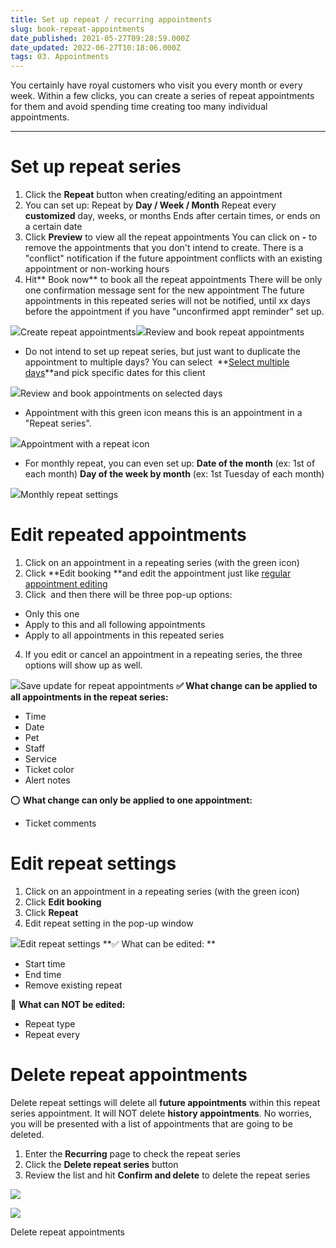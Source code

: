 ```yaml
---
title: Set up repeat / recurring appointments
slug: book-repeat-appointments
date_published: 2021-05-27T09:28:59.000Z
date_updated: 2022-06-27T10:18:06.000Z
tags: 03. Appointments
---
```


You certainly have royal customers who visit you every month or every week. Within a few clicks, you can create a series of repeat appointments for them and avoid spending time creating too many individual appointments.

---

# Set up repeat series

1. Click the **Repeat** button when creating/editing an appointment
2. You can set up: 
Repeat by **Day / Week / Month**
Repeat every **customized** day, weeks, or months
Ends after certain times, or ends on a certain date
3. Click **Preview** to view all the repeat appointments
You can click on **-** to remove the appointments that you don't intend to create.
There is a "conflict" notification if the future appointment conflicts with an existing appointment or non-working hours
4. Hit** Book now** to book all the repeat appointments
There will be only one confirmation message sent for the new appointment
The future appointments in this repeated series will not be notified, until xx days before the appointment if you have "unconfirmed appt reminder" set up.

![](__GHOST_URL__/content/images/2021/09/Screenshot-19.20.13.png)Create repeat appointments![](__GHOST_URL__/content/images/2021/09/Screenshot-19.21.40.png)Review and book repeat appointments
- Do not intend to set up repeat series, but just want to duplicate the appointment to multiple days? You can select  **[Select multiple days](__GHOST_URL__/multiple-days/)**and pick specific dates for this client

![](__GHOST_URL__/content/images/2021/09/Screenshot-19.23.38.png)Review and book appointments on selected days
- Appointment with this green icon means this is an appointment in a "Repeat series".

![](__GHOST_URL__/content/images/2021/09/Screenshot-19.26.01.png)Appointment with a repeat icon
- For monthly repeat, you can even set up:
**Date of the month** (ex: 1st of each month)
**Day of the week by month** (ex: 1st Tuesday of each month)

![](__GHOST_URL__/content/images/2021/09/Screenshot-19.28.09.png)Monthly repeat settings
# Edit repeated appointments

1. Click on an appointment in a repeating series (with the green icon)
2. Click **Edit booking **and edit the appointment just like [regular appointment editing](__GHOST_URL__/reschedule-appointments/)
3. Click  and then there will be three pop-up options:
- Only this one
- Apply to this and all following appointments
- Apply to all appointments in this repeated series
4. If you edit or cancel an appointment in a repeating series, the three options will show up as well.

![](__GHOST_URL__/content/images/2021/09/Screenshot-19.31.12.png)Save update for repeat appointments
**✅ What change can be applied to all appointments in the repeat series:**

- Time
- Date
- Pet
- Staff
- Service
- Ticket color
- Alert notes

⭕️ **What change can only be applied to one appointment:**

- Ticket comments

# Edit repeat settings

1. Click on an appointment in a repeating series (with the green icon)
2. Click **Edit booking**
3. Click **Repeat**
4. Edit repeat setting in the pop-up window

![](__GHOST_URL__/content/images/2021/09/Screenshot-19.33.58.png)Edit repeat settings
**✅ What can be edited: **

- Start time
- End time
- Remove existing repeat

🚫 **What can NOT be edited:**

- Repeat type
- Repeat every

# Delete repeat appointments

Delete repeat settings will delete all **future appointments** within this repeat series appointment. It will NOT delete **history appointments**. 
No worries, you will be presented with a list of appointments that are going to be deleted.

1. Enter the **Recurring** page to check the repeat series
2. Click the **Delete repeat series** button
3. Review the list and hit **Confirm and delete** to delete the repeat series

![](__GHOST_URL__/content/images/2021/09/Screenshot-19.36.54.png)

![](__GHOST_URL__/content/images/2021/09/Screenshot-19.37.17.png)

Delete repeat appointments

